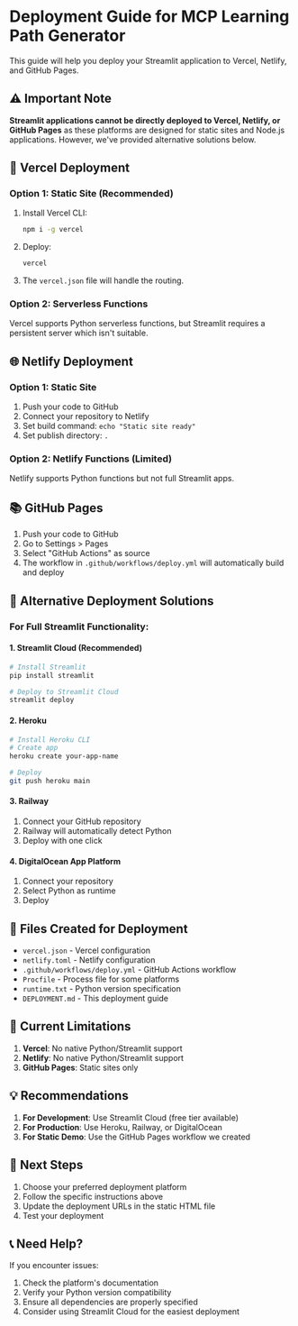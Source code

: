 # Deployment Guide for MCP Learning Path Generator

This guide will help you deploy your Streamlit application to Vercel, Netlify, and GitHub Pages.

## ⚠️ Important Note
**Streamlit applications cannot be directly deployed to Vercel, Netlify, or GitHub Pages** as these platforms are designed for static sites and Node.js applications. However, we've provided alternative solutions below.

## 🚀 Vercel Deployment

### Option 1: Static Site (Recommended)
1. Install Vercel CLI:
   ```bash
   npm i -g vercel
   ```

2. Deploy:
   ```bash
   vercel
   ```

3. The `vercel.json` file will handle the routing.

### Option 2: Serverless Functions
Vercel supports Python serverless functions, but Streamlit requires a persistent server which isn't suitable.

## 🌐 Netlify Deployment

### Option 1: Static Site
1. Push your code to GitHub
2. Connect your repository to Netlify
3. Set build command: `echo "Static site ready"`
4. Set publish directory: `.`

### Option 2: Netlify Functions (Limited)
Netlify supports Python functions but not full Streamlit apps.

## 📚 GitHub Pages

1. Push your code to GitHub
2. Go to Settings > Pages
3. Select "GitHub Actions" as source
4. The workflow in `.github/workflows/deploy.yml` will automatically build and deploy

## 🔧 Alternative Deployment Solutions

### For Full Streamlit Functionality:

#### 1. Streamlit Cloud (Recommended)
```bash
# Install Streamlit
pip install streamlit

# Deploy to Streamlit Cloud
streamlit deploy
```

#### 2. Heroku
```bash
# Install Heroku CLI
# Create app
heroku create your-app-name

# Deploy
git push heroku main
```

#### 3. Railway
1. Connect your GitHub repository
2. Railway will automatically detect Python
3. Deploy with one click

#### 4. DigitalOcean App Platform
1. Connect your repository
2. Select Python as runtime
3. Deploy

## 📁 Files Created for Deployment

- `vercel.json` - Vercel configuration
- `netlify.toml` - Netlify configuration  
- `.github/workflows/deploy.yml` - GitHub Actions workflow
- `Procfile` - Process file for some platforms
- `runtime.txt` - Python version specification
- `DEPLOYMENT.md` - This deployment guide

## 🚨 Current Limitations

1. **Vercel**: No native Python/Streamlit support
2. **Netlify**: No native Python/Streamlit support  
3. **GitHub Pages**: Static sites only

## 💡 Recommendations

1. **For Development**: Use Streamlit Cloud (free tier available)
2. **For Production**: Use Heroku, Railway, or DigitalOcean
3. **For Static Demo**: Use the GitHub Pages workflow we created

## 🔄 Next Steps

1. Choose your preferred deployment platform
2. Follow the specific instructions above
3. Update the deployment URLs in the static HTML file
4. Test your deployment

## 📞 Need Help?

If you encounter issues:
1. Check the platform's documentation
2. Verify your Python version compatibility
3. Ensure all dependencies are properly specified
4. Consider using Streamlit Cloud for the easiest deployment
